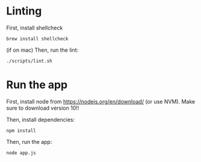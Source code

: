 # Linting
First, install shellcheck
```
brew install shellcheck
```
(if on mac)
Then, run the lint:
```
./scripts/lint.sh
```

# Run the app
First, install node from https://nodejs.org/en/download/ (or use NVM). Make sure to download version 10!!

Then, install dependencies:
```
npm install
```
Then, run the app:
```
node app.js
```